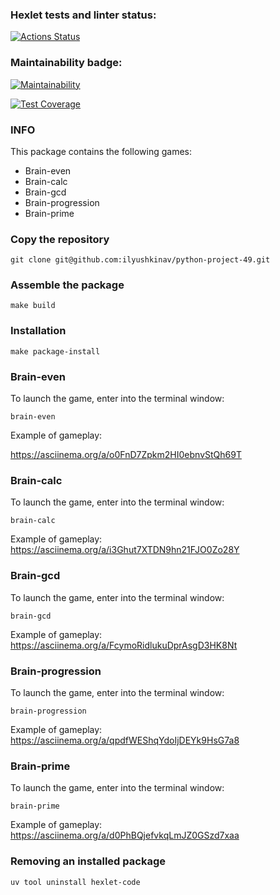 ### Hexlet tests and linter status:
[![Actions Status](https://github.com/ilyushkinav/python-project-49/actions/workflows/hexlet-check.yml/badge.svg)](https://github.com/ilyushkinav/python-project-49/actions)

### Maintainability badge:
[![Maintainability](https://api.codeclimate.com/v1/badges/5b5d55f3182f72101dd4/maintainability)](https://codeclimate.com/github/ilyushkinav/python-project-49/maintainability)

[![Test Coverage](https://api.codeclimate.com/v1/badges/5b5d55f3182f72101dd4/test_coverage)](https://codeclimate.com/github/ilyushkinav/python-project-49/test_coverage)

### INFO
This package contains the following games:
* Brain-even
* Brain-calc
* Brain-gcd
* Brain-progression
* Brain-prime

### Copy the repository
    git clone git@github.com:ilyushkinav/python-project-49.git

### Assemble the package
    make build

### Installation
    make package-install

### Brain-even
To launch the game, enter into the terminal window:

    brain-even
Example of gameplay:

   https://asciinema.org/a/o0FnD7Zpkm2HI0ebnvStQh69T

### Brain-calc
To launch the game, enter into the terminal window:

    brain-calc
Example of gameplay:
   https://asciinema.org/a/i3Ghut7XTDN9hn21FJO0Zo28Y

### Brain-gcd
To launch the game, enter into the terminal window:

    brain-gcd
Example of gameplay:
   https://asciinema.org/a/FcymoRidlukuDprAsgD3HK8Nt

### Brain-progression
To launch the game, enter into the terminal window:

    brain-progression
Example of gameplay:
   https://asciinema.org/a/qpdfWEShqYdoIjDEYk9HsG7a8

### Brain-prime
To launch the game, enter into the terminal window:

    brain-prime
Example of gameplay:
   https://asciinema.org/a/d0PhBQjefvkqLmJZ0GSzd7xaa

### Removing an installed package
    uv tool uninstall hexlet-code